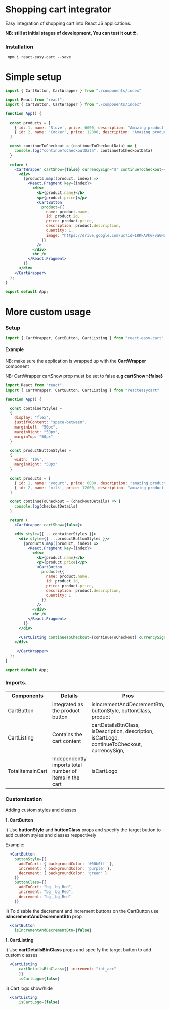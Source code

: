 # Shopping cart integrator
<p>Easy integration of shopping cart into React JS applications.</p>
<b>NB: still at initial stages of development, You can test it out  🤓 .</b>

### Installation
```
 npm i react-easy-cart --save
```
# Simple setup

```jsx
import { CartButton, CartWrapper } from "./components/index"
```

```jsx
import React from "react";
import { CartButton, CartWrapper } from "./components/index"

function App() {

  const products = [
    { id: 1, name: 'Stove', price: 6000, description: "Amazing product for cooking faster" },
    { id: 2, name: 'Cooker', price: 12000, description: "Amazing product for cooking faster" },
  ]

  const continueToCheckout = (continueToCheckoutData) => {
    console.log("continueToCheckoutData", continueToCheckoutData)
  }

  return (
    <CartWrapper cartShow={false} currencySign="$" continueToCheckout={continueToCheckout}>
      <div>
        {products.map((product, index) =>
          <React.Fragment key={index}>
            <div>
              <b>{product.name}</b>
              <p>{product.price}</p>
              <CartButton
                product={{
                  name: product.name,
                  id: product.id,
                  price: product.price,
                  description: product.description,
                  quantity: 1,
                  image: "https://drive.google.com/uc?id=18KkAVkGFvaGNqPy2DIvTqmUH_nk39o3z"
                }}
              />
            </div>
            <hr />
          </React.Fragment>
        )}
      </div>
    </CartWrapper>
  );
}

export default App;
```

# More custom usage
### Setup

```jsx
import { CartWrapper, CartButton, CartListing } from "react-easy-cart"

```

#### Example

<p>NB: make sure the application is wrapped up with the <b>CartWrapper</b> component</p>
<p>NB: CartWrapper cartShow prop must be set to false <b>e.g cartShow={false}</b> </p>

```jsx
import React from "react";
import { CartWrapper, CartButton, CartListing } from "reacteasycart"

function App() {

  const containerStyles =
  {
    display: "flex",
    justifyContent: "space-between",
    marginLeft: "50px",
    marginRight: "50px",
    marginTop: "50px"
  }

  const productButtonStyles =
  {
    width: '10%',
    marginRight: "50px"
  }

  const products = [
    { id: 1, name: 'yogurt', price: 6000, description: "amazing product for cooking faster" },
    { id: 2, name: 'milk', price: 12000, description: "amazing product for cooking faster" },
  ]

  const continueToCheckout = (checkoutDetails) => {
    console.log(checkoutDetails)
  }

  return (
    <CartWrapper cartShow={false}>

    <div style={{ ...containerStyles }}>
      <div style={{ ...productButtonStyles }}>
        {products.map((product, index) =>
          <React.Fragment key={index}>
            <div>
              <b>{product.name}</b>
              <p>{product.price}</p>
              <CartButton
                product={{
                  name: product.name,
                  id: product.id,
                  price: product.price,
                  description: product.description,
                  quantity: 1
                }}
              />
            </div>
            <hr />
          </React.Fragment>
        )}
      </div>

      <CartListing continueToCheckout={continueToCheckout} currencySign="$" />
    </div>

     </CartWrapper>
  );
}

export default App;


```

### Imports.
<table>
  <tr>
    <th>Components</th>
    <th>Details</th>
    <th>Pros</th>
  </tr>
  <tr>
    <td>CartButton</td>
      <td>
      integrated as the product button
    </td>
    <td>
      isIncrementAndDecrementBtn,
      buttonStyle,
      buttonClass,
      product
    </td>
  </tr>
  <tr>
    <td>CartListing</td>
    <td>Contains the cart content</td>
    <td>
        cartDetailsBtnClass,
        isDescription,
        description,
        isCartLogo,
        continueToCheckout,
        currencySign,
    </td>
  </tr>
  <tr>
    <td>TotalItemsInCart</td>
    <td>
    Independently imports total  number of items in the cart
    </td>
    <td>isCartLogo </td>
  </tr>
</table>

### Customization
<p>Adding custom styles and classes</p>
<p><b>1. CartButton</b></p>
  i) Use <b>buttonStyle</b> and <b>buttonClass</b>  props and specify the target button to add custom styles and classes respectively

Example:
  ```jsx
    <CartButton
      buttonStyle={{
        addToCart: { backgroundColor: '#00b0ff' },
        increment: { backgroundColor: 'purple' },
        decrement: { backgroundColor: 'green' }
      }}
      buttonClass={{
        addToCart: "bg__bg_Red",
        increment: "bg__bg_Red",
        decrement: "bg__bg_Red"
      }}
  ```

  ii) To disable the decrement and increment buttons on the CartButton use <b>isIncrementAndDecrementBtn</b> prop

  ```jsx
    <CartButton
      isIncrementAndDecrementBtn={false}
  ```

<p><b>1. CartListing</b></p>
  i) Use <b>cartDetailsBtnClass</b>  props and specify the target button to add custom classes

  ```jsx
    <CartListing
        cartDetailsBtnClass={{ increment: "int_acc" 
        }}
        isCartLogo={false}
```

ii) Cart logo show/hide

  ```jsx
    <CartListing
        isCartLogo={false}
```

